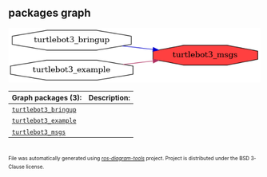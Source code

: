 <!--
File was automatically generated using 'ros-diagram-tools' project.
Project is distributed under the BSD 3-Clause license.
-->

## packages graph

[![turtlebot3_msgs](turtlebot3_msgs.png "turtlebot3_msgs")](turtlebot3_msgs.png)


| Graph packages (3): | Description: |
| ------------------- | ------------ |
| [`turtlebot3_bringup`](turtlebot3_bringup.md) |  |
| [`turtlebot3_example`](turtlebot3_example.md) |  |
| [`turtlebot3_msgs`](turtlebot3_msgs.md) |  |


</br>
<font size="1">
File was automatically generated using <a href="https://github.com/anetczuk/ros-diagram-tools"><i>ros-diagram-tools</i></a> project.
Project is distributed under the BSD 3-Clause license.
</font>
